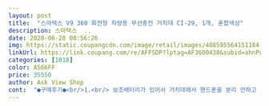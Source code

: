 ```yaml
---
layout: post 
title:  "스마텍스 V9 360 회전형 차량용 무선충전 거치대 CI-29, 1개, 혼합색상" 
description: 스마텍스  ..
date: 2020-06-28 08:56:26 
img: https://static.coupangcdn.com/image/retail/images/408595564151184-fb04d5f1-59ca-4a37-a067-4b092f6a808d.jpg 
linkUrl: https://link.coupang.com/re/AFFSDP?lptag=AF3600438&subid=ahnPublicAsk&pageKey=1465339904&itemId=2520062241&vendorItemId=70512956819&traceid=V0-113-7b8a89a78832cc68 
categories: [1018] 
color: A566FF 
price: 35550 
author: Ask View Shop 
cont:  "●구매후기●<br/>1.<br/> 보조배터리가 있어서 거치대에서 핸드폰을 분리 안하고 시동을 꺼도 괜찮습니다.<br/> 기존 제품은 시동을 다시 걸거나<br/>2.<br/> 방향전환 조인트가 2군데 있어서 위치 조절을 거의 자유롭게 할 수 있습니다.<br/> 에어컨이나 오디오 버튼을 눌러야 할때 편하게 할 수 있습니다.<br/><br/>3.<br/> 이건 개취인데 충전면(?)  부분이 가죽 소재와 같은 느낌을 줘서 고급스럽고 오래 쓸 수 있을것 같은 느낌입니다.<br/><br/>가끔 거치버튼이 작동함<br/>간단 장단점<br/>거치가능 여부<br/>거치버튼이 터치식이라 편함<br/>거치중 폰의 볼륨버튼 같이 사이드 버튼을 누르면<br/>기존 사용하던 제품 교체 하려고 구매하였습니다.<br/><br/>비교 하면서 장점 위주로 본다면<br/>억지로 뜯어내야 했었는데 참 좋습니다.<br/><br/>제품 설명에는 회전식 거치대 송풍구 연결부분이 갈고리 같은거였는데 받은 물건은 집게 형태 네요... <br/> 그것 빼곤 다 괜찮습니다.<br/> 최저가 일때 사서 만족 합니다.<br/><br/>종합하자면 다른 사람들에게 선물이나 추천하고 싶은 생각 있습니다.<br/><br/>하단부 늘려서 사용하면 큰폰도 충전가능<br/>해외 일부 차량 불가능<br/>" 
---
```

